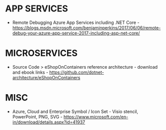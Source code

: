 # APP SERVICES
* Remote Debugging Azure App Services including .NET Core - https://blogs.msdn.microsoft.com/benjaminperkins/2017/06/06/remote-debug-your-azure-app-service-2017-including-asp-net-core/

# MICROSERVICES
* Source Code > eShopOnContainers reference architecture - download and ebook links - https://github.com/dotnet-architecture/eShopOnContainers

# MISC
* Azure, Cloud and Enterprise Symbol / Icon Set - Visio stencil, PowerPoint, PNG, SVG - https://www.microsoft.com/en-in/download/details.aspx?id=41937
